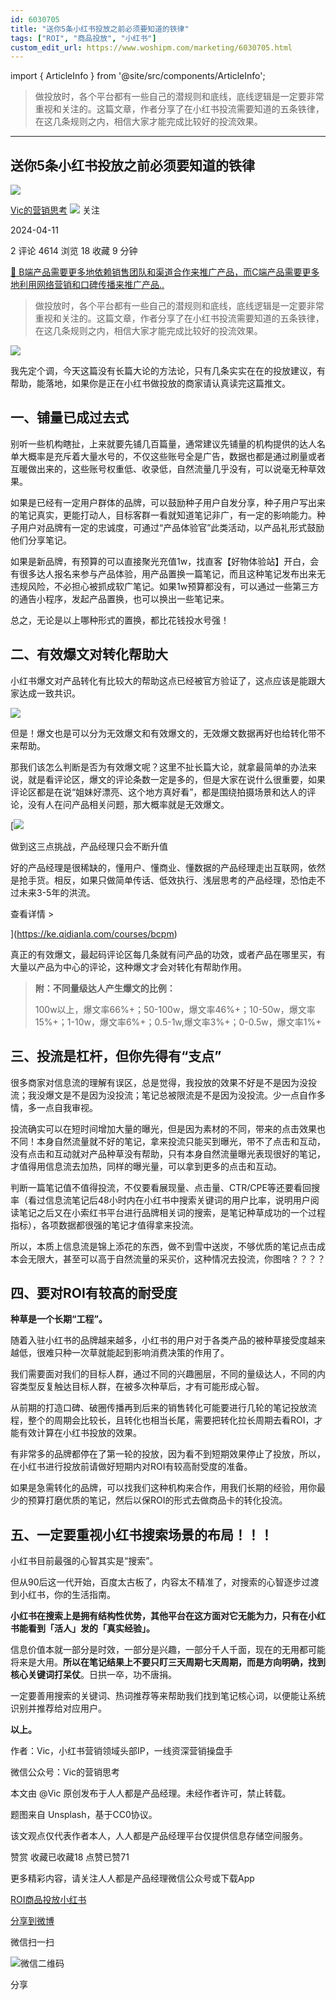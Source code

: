 ```yaml
---
id: 6030705
title: "送你5条小红书投放之前必须要知道的铁律"
tags: ["ROI", "商品投放", "小红书"]
custom_edit_url: https://www.woshipm.com/marketing/6030705.html
---
```

import { ArticleInfo } from '@site/src/components/ArticleInfo';

<ArticleInfo
    author="Vic的营销思考"
    authorLink="https://www.woshipm.com/u/1571258"
    published="2024-04-11"
    views={4614}
    comments={2}
    collects={18}
/>

> 做投放时，各个平台都有一些自己的潜规则和底线，底线逻辑是一定要非常重视和关注的。这篇文章，作者分享了在小红书投流需要知道的五条铁律，在这几条规则之内，相信大家才能完成比较好的投流效果。

---

## 送你5条小红书投放之前必须要知道的铁律

[![](https://static.woshipm.com/view/woshipm_api_def_20240307101527_4536.jpg?imageView2/1/w/72/h/72/q/100)](https://www.woshipm.com/u/1571258)

[Vic的营销思考](https://www.woshipm.com/u/1571258) ![](https://static.woshipm.com/tag/1101_1@2x.png) 关注

2024-04-11

2 评论 4614 浏览 18 收藏 9 分钟

[🔗 B端产品需要更多地依赖销售团队和渠道合作来推广产品，而C端产品需要更多地利用网络营销和口碑传播来推广产品..](https://ke.qidianla.com/courses/bcpm)

> 做投放时，各个平台都有一些自己的潜规则和底线，底线逻辑是一定要非常重视和关注的。这篇文章，作者分享了在小红书投流需要知道的五条铁律，在这几条规则之内，相信大家才能完成比较好的投流效果。

![](https://image.woshipm.com/2023/04/13/9b811422-d9de-11ed-bd5e-00163e0b5ff3.jpg)

我先定个调，今天这篇没有长篇大论的方法论，只有几条实实在在的投放建议，有帮助，能落地，如果你是正在小红书做投放的商家请认真读完这篇推文。

## 一、铺量已成过去式

别听一些机构瞎扯，上来就要先铺几百篇量，通常建议先铺量的机构提供的达人名单大概率是充斥着大量水号的，不仅这些账号全是广告，数据也都是通过刷量或者互暖做出来的，这些账号权重低、收录低，自然流量几乎没有，可以说毫无种草效果。

如果是已经有一定用户群体的品牌，可以鼓励种子用户自发分享，种子用户写出来的笔记真实，更能打动人，目标客群一看就知道笔记非广，有一定的影响能力。种子用户对品牌有一定的忠诚度，可通过“产品体验官”此类活动，以产品礼形式鼓励他们分享笔记。

如果是新品牌，有预算的可以直接聚光充值1w，找直客【好物体验站】开白，会有很多达人报名来参与产品体验，用产品置换一篇笔记，而且这种笔记发布出来无违规风险，不必担心被抓成软广笔记。如果1w预算都没有，可以通过一些第三方的通告小程序，发起产品置换，也可以换出一些笔记来。

总之，无论是以上哪种形式的置换，都比花钱投水号强！

## 二、有效爆文对转化帮助大

小红书爆文对产品转化有比较大的帮助这点已经被官方验证了，这点应该是能跟大家达成一致共识。

![](https://image.woshipm.com/wp-files/2024/04/iznuov0fGGwQDVaX4a2r.png)

但是！爆文也是可以分为无效爆文和有效爆文的，无效爆文数据再好也给转化带不来帮助。

那我们该怎么判断是否为有效爆文呢？这里不扯长篇大论，就拿最简单的办法来说，就是看评论区，爆文的评论条数一定是多的，但是大家在说什么很重要，如果评论区都是在说“姐妹好漂亮、这个地方真好看”，都是围绕拍摄场景和达人的评论，没有人在问产品相关问题，那大概率就是无效爆文。

[![](https://image.woshipm.com/2023/07/27/1788a218-2c7f-11ee-b91f-00163e0b5ff3.png)

做到这三点挑战，产品经理只会不断升值

好的产品经理是很稀缺的，懂用户、懂商业、懂数据的产品经理走出互联网，依然是抢手货。相反，如果只做简单传话、低效执行、浅层思考的产品经理，恐怕走不过未来3-5年的洪流。

查看详情 >

](https://ke.qidianla.com/courses/bcpm)

真正的有效爆文，最起码评论区每几条就有问产品的功效，或者产品在哪里买，有大量以产品为中心的评论，这种爆文才会对转化有帮助作用。

> **附：不同量级达人产生爆文的比例：**
> 
> 100w以上，爆文率66%+；50-100w，爆文率46%+；10-50w，爆文率15%+；1-10w，爆文率6%+；0.5-1w,爆文率3%+；0-0.5w，爆文率1%+

## 三、投流是杠杆，但你先得有“支点”

很多商家对信息流的理解有误区，总是觉得，我投放的效果不好是不是因为没投流；我没爆文是不是因为没投流；笔记总被限流是不是因为没投流。少一点自作多情，多一点自我审视。

投流确实可以在短时间增加大量的曝光，但是因为素材的不同，带来的点击效果也不同！本身自然流量就不好的笔记，拿来投流只能买到曝光，带不了点击和互动，没有点击和互动就对产品种草没有帮助，只有本身自然流量曝光表现很好的笔记，才值得用信息流去加热，同样的曝光量，可以拿到更多的点击和互动。

判断一篇笔记值不值得投流，不仅要看展现量、点击量、CTR/CPE等还要看回搜率（看过信息流笔记后48小时内在小红书中搜索关键词的用户比率，说明用户阅读笔记之后又在小索红书平台进行品牌相关词的搜索，是笔记种草成功的一个过程指标），各项数据都很强的笔记才值得拿来投流。

所以，本质上信息流是锦上添花的东西，做不到雪中送炭，不够优质的笔记点击成本会无限大，甚至可以高于自然流量的采买价，这种情况去投流，你图啥？？？？

## 四、要对ROI有较高的耐受度

**种草是一个长期“工程”。**

随着入驻小红书的品牌越来越多，小红书的用户对于各类产品的被种草接受度越来越低，很难只种一次草就能起到影响消费决策的作用了。

我们需要面对我们的目标人群，通过不同的兴趣圈层，不同的量级达人，不同的内容类型反复触达目标人群，在被多次种草后，才有可能形成心智。

从前期的打造口碑、破圈传播再到后来的销售转化可能要进行几轮的笔记投放流程，整个的周期会比较长，且转化也相当长尾，需要把转化拉长周期去看ROI，才能有效计算在小红书投放的效果。

有非常多的品牌都停在了第一轮的投放，因为看不到短期效果停止了投放，所以，在小红书进行投放前请做好短期内对ROI有较高耐受度的准备。

如果是急需转化的品牌，可以找我们这种机构来合作，用我们长期的经验，用你最少的预算打磨优质的笔记，然后以保ROI的形式去做商品卡的转化投流。

## 五、一定要重视小红书搜索场景的布局！！！

小红书目前最强的心智其实是“搜索”。

但从90后这一代开始，百度太古板了，内容太不精准了，对搜索的心智逐步过渡到小红书，你的生活指南。

**小红书在搜索上是拥有结构性优势，其他平台在这方面对它无能为力，只有在小红书能看到「活人」发的「真实经验」。**

信息价值本就一部分是时效，一部分是兴趣，一部分千人千面，现在的无用都可能将来是大用。**所以在笔记结果上不要只盯三天周期七天周期，而是方向明确，找到核心关键词打呆仗**。日拱一卒，功不唐捐。

一定要善用搜索的关键词、热词推荐等来帮助我们找到笔记核心词，以便能让系统识别并推荐给对应用户。

**以上。**

作者：Vic，小红书营销领域头部IP，一线资深营销操盘手

微信公众号：Vic的营销思考

本文由 @Vic 原创发布于人人都是产品经理。未经作者许可，禁止转载。

题图来自 Unsplash，基于CC0协议。

该文观点仅代表作者本人，人人都是产品经理平台仅提供信息存储空间服务。

赞赏 收藏已收藏18 点赞已赞71

更多精彩内容，请关注人人都是产品经理微信公众号或下载App

[ROI](https://www.woshipm.com/tag/roi)[商品投放](https://www.woshipm.com/tag/%e5%95%86%e5%93%81%e6%8a%95%e6%94%be)[小红书](https://www.woshipm.com/tag/%e5%b0%8f%e7%ba%a2%e4%b9%a6)

[分享到微博](https://service.weibo.com/share/share.php?appkey=2775287854&title=送你5条小红书投放之前必须要知道的铁律&url=https://www.woshipm.com/marketing/6030705.html&pic=https://image.woshipm.com/2023/04/13/9b811422-d9de-11ed-bd5e-00163e0b5ff3.jpg)

微信扫一扫

![微信二维码](https://api.pwmqr.com/qrcode/create/?url=https://www.woshipm.com/marketing/6030705.html)

分享